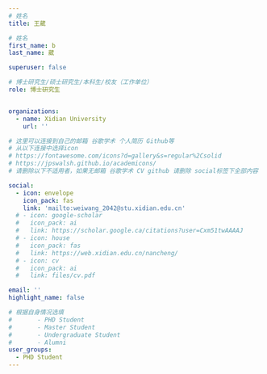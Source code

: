 ```yaml
---
# 姓名
title: 王葳

# 姓名
first_name: b
last_name: 葳

superuser: false

# 博士研究生/硕士研究生/本科生/校友（工作单位）
role: 博士研究生


organizations:
  - name: Xidian University
    url: ''

# 这里可以连接到自己的邮箱 谷歌学术 个人简历 Github等 
# 从以下连接中选择icon
# https://fontawesome.com/icons?d=gallery&s=regular%2Csolid
# https://jpswalsh.github.io/academicons/
# 请删除以下不适用者，如果无邮箱 谷歌学术 CV github 请删除 social标签下全部内容

social:
  - icon: envelope
    icon_pack: fas
    link: 'mailto:weiwang_2042@stu.xidian.edu.cn'
  # - icon: google-scholar
  #   icon_pack: ai
  #   link: https://scholar.google.ca/citations?user=Cxm51twAAAAJ
  # - icon: house
  #   icon_pack: fas
  #   link: https://web.xidian.edu.cn/nancheng/
  # - icon: cv
  #   icon_pack: ai
  #   link: files/cv.pdf

email: ''
highlight_name: false

# 根据自身情况选填
#       - PHD Student
#       - Master Student
#       - Undergraduate Student
#       - Alumni
user_groups:
  - PHD Student
---
```

